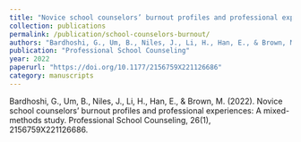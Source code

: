 ```yaml
---
title: "Novice school counselors’ burnout profiles and professional experiences: A mixed methods study"
collection: publications
permalink: /publication/school-counselors-burnout/
authors: "Bardhoshi, G., Um, B., Niles, J., Li, H., Han, E., & Brown, M."
publication: "Professional School Counseling"
year: 2022
paperurl: "https://doi.org/10.1177/2156759X221126686"
category: manuscripts
---
```

Bardhoshi, G., Um, B., Niles, J., Li, H., Han, E., & Brown, M. (2022). Novice school counselors’ burnout profiles and professional experiences: A mixed-methods study. Professional School Counseling, 26(1), 2156759X221126686.
